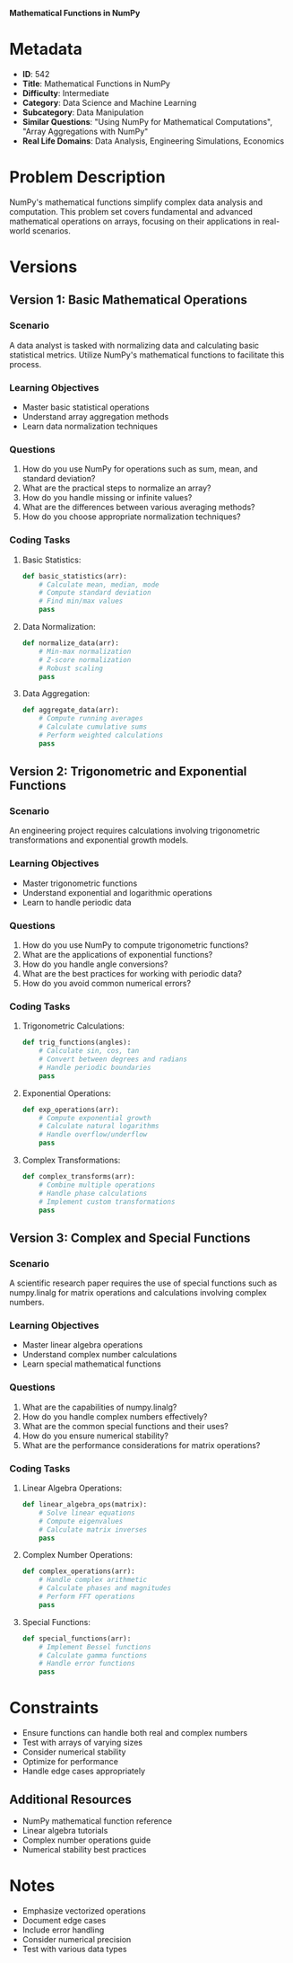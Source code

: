 **Mathematical Functions in NumPy**

# Metadata

- **ID**: 542
- **Title**: Mathematical Functions in NumPy
- **Difficulty**: Intermediate
- **Category**: Data Science and Machine Learning
- **Subcategory**: Data Manipulation
- **Similar Questions**: "Using NumPy for Mathematical Computations", "Array Aggregations with NumPy"
- **Real Life Domains**: Data Analysis, Engineering Simulations, Economics

# Problem Description

NumPy's mathematical functions simplify complex data analysis and computation. This problem set covers fundamental and advanced mathematical operations on arrays, focusing on their applications in real-world scenarios.

# Versions

## Version 1: Basic Mathematical Operations

### Scenario

A data analyst is tasked with normalizing data and calculating basic statistical metrics. Utilize NumPy's mathematical functions to facilitate this process.

### Learning Objectives

- Master basic statistical operations
- Understand array aggregation methods
- Learn data normalization techniques

### Questions

1. How do you use NumPy for operations such as sum, mean, and standard deviation?
2. What are the practical steps to normalize an array?
3. How do you handle missing or infinite values?
4. What are the differences between various averaging methods?
5. How do you choose appropriate normalization techniques?

### Coding Tasks

1. Basic Statistics:

   ```python
   def basic_statistics(arr):
       # Calculate mean, median, mode
       # Compute standard deviation
       # Find min/max values
       pass
   ```

2. Data Normalization:

   ```python
   def normalize_data(arr):
       # Min-max normalization
       # Z-score normalization
       # Robust scaling
       pass
   ```

3. Data Aggregation:
   ```python
   def aggregate_data(arr):
       # Compute running averages
       # Calculate cumulative sums
       # Perform weighted calculations
       pass
   ```

## Version 2: Trigonometric and Exponential Functions

### Scenario

An engineering project requires calculations involving trigonometric transformations and exponential growth models.

### Learning Objectives

- Master trigonometric functions
- Understand exponential and logarithmic operations
- Learn to handle periodic data

### Questions

1. How do you use NumPy to compute trigonometric functions?
2. What are the applications of exponential functions?
3. How do you handle angle conversions?
4. What are the best practices for working with periodic data?
5. How do you avoid common numerical errors?

### Coding Tasks

1. Trigonometric Calculations:

   ```python
   def trig_functions(angles):
       # Calculate sin, cos, tan
       # Convert between degrees and radians
       # Handle periodic boundaries
       pass
   ```

2. Exponential Operations:

   ```python
   def exp_operations(arr):
       # Compute exponential growth
       # Calculate natural logarithms
       # Handle overflow/underflow
       pass
   ```

3. Complex Transformations:
   ```python
   def complex_transforms(arr):
       # Combine multiple operations
       # Handle phase calculations
       # Implement custom transformations
       pass
   ```

## Version 3: Complex and Special Functions

### Scenario

A scientific research paper requires the use of special functions such as numpy.linalg for matrix operations and calculations involving complex numbers.

### Learning Objectives

- Master linear algebra operations
- Understand complex number calculations
- Learn special mathematical functions

### Questions

1. What are the capabilities of numpy.linalg?
2. How do you handle complex numbers effectively?
3. What are the common special functions and their uses?
4. How do you ensure numerical stability?
5. What are the performance considerations for matrix operations?

### Coding Tasks

1. Linear Algebra Operations:

   ```python
   def linear_algebra_ops(matrix):
       # Solve linear equations
       # Compute eigenvalues
       # Calculate matrix inverses
       pass
   ```

2. Complex Number Operations:

   ```python
   def complex_operations(arr):
       # Handle complex arithmetic
       # Calculate phases and magnitudes
       # Perform FFT operations
       pass
   ```

3. Special Functions:
   ```python
   def special_functions(arr):
       # Implement Bessel functions
       # Calculate gamma functions
       # Handle error functions
       pass
   ```

# Constraints

- Ensure functions can handle both real and complex numbers
- Test with arrays of varying sizes
- Consider numerical stability
- Optimize for performance
- Handle edge cases appropriately

## Additional Resources

- NumPy mathematical function reference
- Linear algebra tutorials
- Complex number operations guide
- Numerical stability best practices

# Notes

- Emphasize vectorized operations
- Document edge cases
- Include error handling
- Consider numerical precision
- Test with various data types
